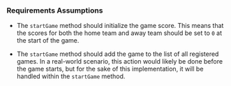 ### Requirements Assumptions

- The `startGame` method should initialize the game score. This means that the scores for both the home team and away team should be set to `0` at the start of the game.

- The `startGame` method should add the game to the list of all registered games. In a real-world scenario, this action would likely be done before the game starts, but for the sake of this implementation, it will be handled within the `startGame` method.

